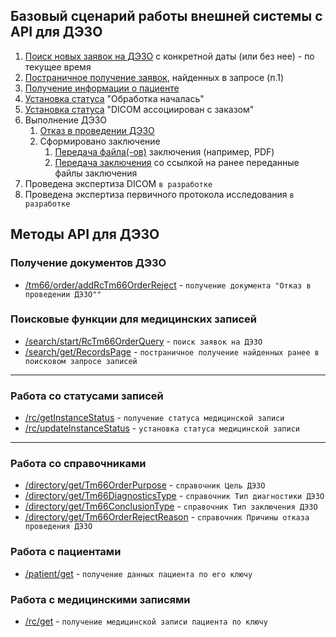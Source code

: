 ## Базовый сценарий работы внешней системы с API для ДЭЗО

1. [Поиск новых заявок на ДЭЗО](https://open-oncor.github.io/api-doc/methods/search/start/RcTm66OrderQuery/) с конкретной даты (или без нее) - по текущее время
2. [Постраничное получение заявок](https://open-oncor.github.io/api-doc/methods/search/get/RecordsPage/), найденных в запросе (п.1)
3. [Получение информации о пациенте](https://open-oncor.github.io/api-doc/methods/patient/get/)
4. [Установка статуса](https://open-oncor.github.io/api-doc/methods/status/update/) "Обработка началась"
5. [Установка статуса](https://open-oncor.github.io/api-doc/methods/status/update/) "DICOM ассоциирован с заказом"
6. Выполнение ДЭЗО
   1. [Отказ в проведении ДЭЗО](https://open-oncor.github.io/api-doc/methods/tm66/order/addRcTm66OrderReject/)
   2. Сформировано заключение
       1. [Передача файла(-ов)](https://open-oncor.github.io/api-doc/methods/attachment/create/index.md) заключения (например, PDF)
       2. [Передача заключения]() со ссылкой на ранее переданные файлы заключения
3. Проведена экспертиза DICOM `в разработке`
4. Проведена экспертиза первичного протокола исследования `в разработке`

## Методы API для ДЭЗО

### Получение документов ДЭЗО
* [/tm66/order/addRcTm66OrderReject](methods/tm66/order/addRcTm66OrderReject/index.md) - `получение документа "Отказ в проведении ДЭЗО""` 

### Поисковые функции для медицинских записей

* [/search/start/RcTm66OrderQuery](methods/search/start/RcTm66OrderQuery/index.md)  - `поиск заявок на ДЭЗО`
* [/search/get/RecordsPage](methods/search/get/RecordsPage/index.md)  - `постраничное получение найденных ранее в поисковом запросе записей`

---

### Работа со статусами записей

* [/rc/getInstanceStatus](methods/status/get/index.md)  - `получение статуса медицинской записи`
* [/rc/updateInstanceStatus](methods/status/update/index.md)  - `установка статуса медицинской записи`

---

### Работа со справочниками

* [/directory/get/Tm66OrderPurpose](methods/directory/get/Tm66OrderPurpose/index.md)  - `справочник Цель ДЭЗО` 
* [/directory/get/Tm66DiagnosticsType](methods/directory/get/Tm66DiagnosticsType/index.md)  - `справочник Тип диагностики ДЭЗО`
* [/directory/get/Tm66ConclusionType](methods/directory/get/Tm66ConclusionType/index.md)  - `справочник Тип заключения ДЭЗО`
* [/directory/get/Tm66OrderRejectReason](methods/directory/get/Tm66OrderRejectReason/index.md)  - `справочник Причины отказа проведения ДЭЗО`


### Работа с пациентами
* [/patient/get](methods/patient/get/index.md)  - `получение данных пациента по его ключу`


### Работа с медицинскими записями

* [/rc/get](methods/rc/get/index.md)  - `получение медицинской записи пациента по ключу`

